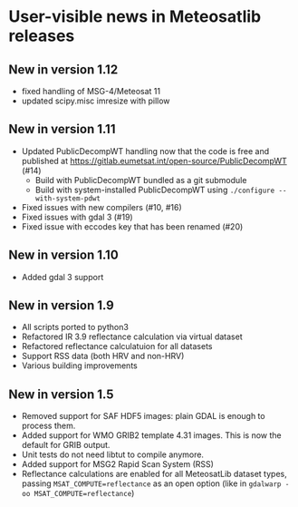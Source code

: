 # User-visible news in Meteosatlib releases

## New in version 1.12

* fixed handling of MSG-4/Meteosat 11
* updated scipy.misc imresize with pillow

## New in version 1.11

* Updated PublicDecompWT handling now that the code is free and published at
  https://gitlab.eumetsat.int/open-source/PublicDecompWT (#14)
   - Build with PublicDecompWT bundled as a git submodule
   - Build with system-installed PublicDecompWT using
     `./configure --with-system-pdwt`
* Fixed issues with new compilers (#10, #16)
* Fixed issues with gdal 3 (#19)
* Fixed issue with eccodes key that has been renamed (#20)

## New in version 1.10

* Added gdal 3 support

## New in version 1.9

* All scripts ported to python3
* Refactored IR 3.9 reflectance calculation via virtual dataset
* Refactored reflectance calculatuion for all datasets
* Support RSS data (both HRV and non-HRV)
* Various building improvements

## New in version 1.5

* Removed support for SAF HDF5 images: plain GDAL is enough to process them.
* Added support for WMO GRIB2 template 4.31 images. This is now the default for
  GRIB output.
* Unit tests do not need libtut to compile anymore.
* Added support for MSG2 Rapid Scan System (RSS)
* Reflectance calculations are enabled for all MeteosatLib dataset types,
  passing `MSAT_COMPUTE=reflectance` as an open option
  (like in `gdalwarp -oo MSAT_COMPUTE=reflectance`)
